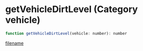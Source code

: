 # getVehicleDirtLevel (Category vehicle)

```js
function getVehicleDirtLevel(vehicle: number): number
```

[filename](getVehicleDirtLevel_m.md ':include')